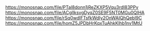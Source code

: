 https://monosnap.com/file/PTal8donn1jReZKXP5Vqu3rdI83PPv
https://monosnap.com/file/ACgllksvgDyqZ0SE9F5NT0MGu0QIHA
https://monosnap.com/file/rSq0wdlFTsfkWdIy2OnWAIQhQebl9C
https://monosnap.com/file/homZ5JPDbHrKqxTuAhkKlhb1nv1MtU
